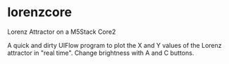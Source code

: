 # lorenzcore
Lorenz Attractor on a M5Stack Core2

A quick and dirty UIFlow program to plot the X and Y values of the Lorenz attractor in "real time". Change brightness with A and C buttons.
